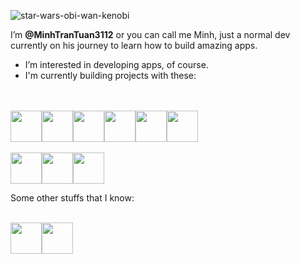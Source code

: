 ![star-wars-obi-wan-kenobi](https://media.tenor.com/WuOwfnsLcfYAAAAC/star-wars-obi-wan-kenobi.gif)


I’m <strong>@MinhTranTuan3112</strong> or you can call me Minh, just a normal dev currently on his journey to learn how to build amazing apps. <br/>
- I’m interested in developing apps, of course. <br/>
- I'm currently building projects with these:

<br/>
<br/>
<div style="display: flex;">
<img src="https://upload.wikimedia.org/wikipedia/commons/7/7d/Microsoft_.NET_logo.svg" height="50" width="50"/>
<img src="https://upload.wikimedia.org/wikipedia/commons/thumb/d/d2/C_Sharp_Logo_2023.svg/1200px-C_Sharp_Logo_2023.svg.png" height="50" width="50"/>
<img src="https://cdn-images-1.medium.com/max/1200/1*5-aoK8IBmXve5whBQM90GA.png" height="50" width="50"/>
<img src="https://cdn.freebiesupply.com/logos/large/2x/react-1-logo-png-transparent.png" height="50" width="50"/>
<img src="https://tailwindcss.com/_next/static/media/tailwindcss-mark.3c5441fc7a190fb1800d4a5c7f07ba4b1345a9c8.svg" height="50" width="50"/>
<img src="https://viettelidc.com.vn//uploadimage/Root/root/06-01-toan-tap-ve-sql-server-cho-nguoi-moi-bat-dau.jpg" height="50" />
</div>
<br/>
<div style="display: flex;">
<img src="https://www.w3.org/html/logo/downloads/HTML5_Badge.svg" height="50" width="50"/>
<img src="https://upload.wikimedia.org/wikipedia/commons/thumb/6/62/CSS3_logo.svg/180px-CSS3_logo.svg.png" height="50" width="50"/>
<img src="https://cdn.worldvectorlogo.com/logos/logo-javascript.svg" height="50" width="50"/>
  
</div>

Some other stuffs that I know:
<br/>
<br/>
<div style="display: flex;">
<img src="https://images.ctfassets.net/23aumh6u8s0i/4iM5kVfghB6lIZpWzwEs6e/c369b375e74f84945dbb8a860ad6b9ed/blazor-logo" height="50" width="50"/>
<img src="https://upload.wikimedia.org/wikipedia/commons/3/32/C%2B%2B_logo.png" height="50" width="50"/>
</div>


